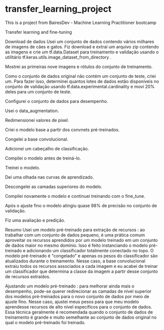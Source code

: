 # transfer_learning_project
This is a project from BairesDev - Machine Learning Practitioner bootcamp

Transfer learning and fine-tuning

Download de dados
Usei um conjunto de dados contendo vários milhares de imagens de cães e gatos. Fiz download e extraí um arquivo zip contendo as imagens e crie um tf.data.Dataset para treinamento e validação usando o utilitário tf.keras.utils.image_dataset_from_directory .

Mostrei as primeiras nove imagens e rótulos do conjunto de treinamento.

Como o conjunto de dados original não contém um conjunto de teste, criei um. Para fazer isso, determinei quantos lotes de dados estão disponíveis no conjunto de validação usando tf.data.experimental.cardinality e movi 20% deles para um conjunto de teste.

Configurei o conjunto de dados para desempenho.

Usei o data_augmentation.

Redimensionei valores de pixel.

Criei o modelo base a partir dos convnets pré-treinados.

Congelei a base convolucional.

Adicionei um cabeçalho de classificação.

Compilei o modelo antes de treiná-lo.

Treinei o modelo.

Dei uma olhada nas curvas de aprendizado.

Descongelei as camadas superiores do modelo.

Compilei novamente o modelo e continuei treinando com o fine_tune.

Após o ajuste fino o modelo atingiu quase 98% de precisão no conjunto de validação.

Fiz uma avaliação e predição.

Resumo
Usei um modelo pré-treinado para extração de recursos : ao trabalhar com um conjunto de dados pequeno, é uma prática comum aproveitar os recursos aprendidos por um modelo treinado em um conjunto de dados maior no mesmo domínio. Isso é feito instanciando o modelo pré-treinado e adicionando um classificador totalmente conectado no topo. O modelo pré-treinado é "congelado" e apenas os pesos do classificador são atualizados durante o treinamento. Nesse caso, a base convolucional extraiu todos os recursos associados a cada imagem e eu acabei de treinar um classificador que determina a classe da imagem a partir desse conjunto de recursos extraídos.

Ajustando um modelo pré-treinado : para melhorar ainda mais o desempenho, pode-se querer redirecionar as camadas de nível superior dos modelos pré-treinados para o novo conjunto de dados por meio de ajuste fino. Nesse caso, ajustei meus pesos para que meu modelo aprendesse recursos de alto nível específicos para o conjunto de dados. Essa técnica geralmente é recomendada quando o conjunto de dados de treinamento é grande e muito semelhante ao conjunto de dados original no qual o modelo pré-treinado foi treinado.



